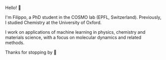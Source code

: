 Hello! 👋

I'm Filippo, a PhD student in the COSMO lab (EPFL, Switzerland). Previously, I studied Chemistry at the University of Oxford.

I work on applications of machine learning in physics, chemistry and materials science, with a focus on molecular dynamics and related methods.

Thanks for stopping by 🚀
